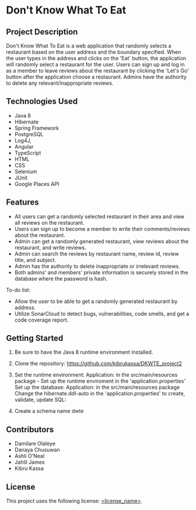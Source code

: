 # Don't Know What To Eat

## Project Description

Don't Know What To Eat is a web application that randomly selects a restaurant based on the user address and the boundary specified. When the user types in the address and clicks on the 'Eat' button, the application will randomly select a restaurant for the user. Users can sign up and log in as a member to leave reviews about the restaurant by clicking the 'Let's Go' button after the application choose a restaurant. Admins have the authority to delete any relevant/inappropriate reviews.

## Technologies Used

-  Java 8
-  Hibernate
-  Spring Framework
-  PostgreSQL
-  Log4J,
-  Angular
-  TypeScript
-  HTML
-  CSS
-  Selenium
-  JUnit
-  Google Places API

## Features


* All users can get a randomly selected restaurant in their area and view all reviews on the restaurant.
* Users can sign up to become a member to write their comments/reviews about the restaurant.
* Admin can get a randomly generated restaurant, view reviews about the restaurant, and write reviews.
* Admin can search the reviews by restaurant name, review id, review title, and subject.
* Admin has the authority to delete inappropriate or irrelevant reviews.
* Both admins' and members' private information is securely stored in the database where the password is hash.


To-do list:
* Allow the user to be able to get a randomly generated restaurant by address.
* Utilize SonarCloud to detect bugs, vulnerabilities, code smells, and get a code coverage report.


## Getting Started

1. Be sure to have the Java 8 runtime environment installed.
2. Clone the repository:
https://github.com/kibrukassa/DKWTE_project2

3. Set the runtime environment:
  Application: in the src/main/resources package - Set up the runtime enviroment in the 'application.properties'
  Set up the database:
  Application: in the src/main/resources package
  Change the hibernate.ddl-auto in the 'application.properties' to create, validate, update
  SQL:
4. Create a schema name dwte

## Contributors

- Damilare Olaleye
- Danaya Chusuwan
- Ashli O'Neal
- Jahlil James
- Kibru Kassa

## License

This project uses the following license: [<license_name>](link).
